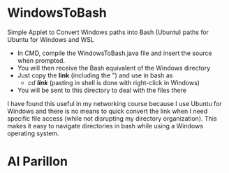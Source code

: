 # WindowsToBash
Simple Applet to Convert Windows paths into Bash (Ubuntu) paths for Ubuntu for Windows and WSL

- In CMD, compile the WindowsToBash.java file and insert the source when prompted.
- You will then receive the Bash equivalent of the Windows directory
- Just copy the <b>link</b> (including the ") and use in bash as
  - <i>cd <b>link</b> </i> (pasting in shell is done with right-click in Windows)
- You will be sent to this directory to deal with the files there

I have found this useful in my networking course because I use Ubuntu for Windows and there is no means to quick convert the link
when I need specific file access (while not disrupting my directory organization). This makes it easy to navigate directories in bash
while using a Windows operating system.

# Al Parillon
